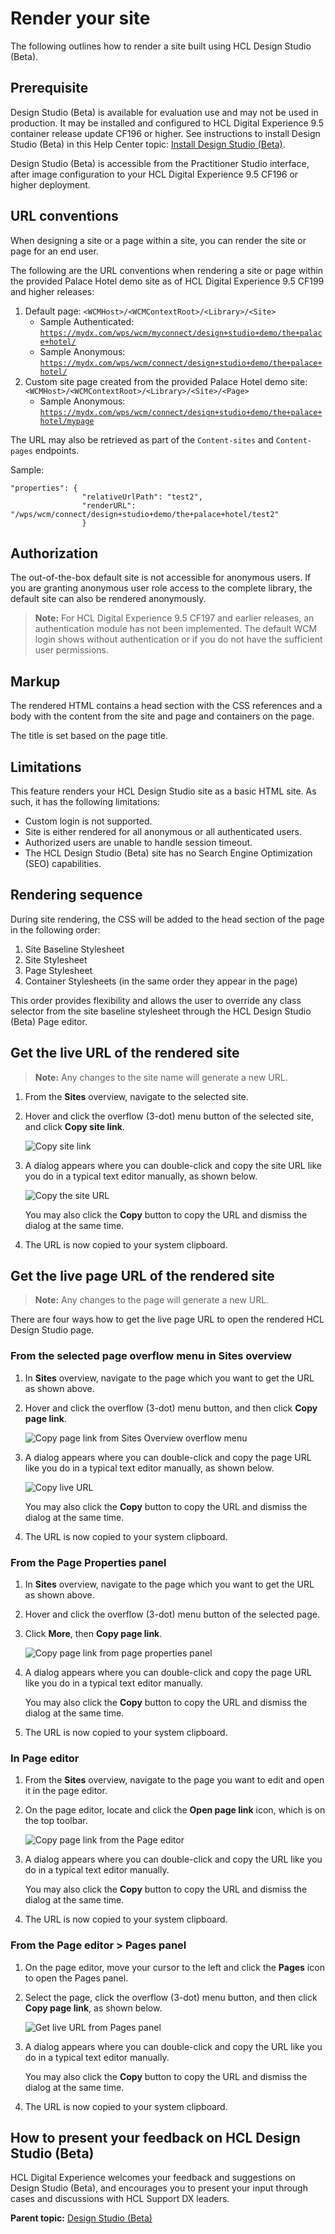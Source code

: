 # Render your site
The following outlines how to render a site built using HCL Design Studio (Beta).

## Prerequisite
Design Studio (Beta) is available for evaluation use and may not be used in production. It may be installed and configured to HCL Digital Experience 9.5 container release update CF196 or higher. See instructions to install Design Studio (Beta) in this Help Center topic: [Install Design Studio (Beta)](ds_installing.md).

Design Studio (Beta) is accessible from the Practitioner Studio interface, after image configuration to your HCL Digital Experience 9.5 CF196 or higher deployment.

## URL conventions
When designing a site or a page within a site, you can render the site or page for an end user.

The following are the URL conventions when rendering a site or page within the provided Palace Hotel demo site as of HCL Digital Experience 9.5 CF199 and higher releases:

1.  Default page: <code><WCMHost\>/<WCMContextRoot\>/<Library\>/<Site\></code>
    -   Sample Authenticated: <code>https://mydx.com/wps/wcm/myconnect/design+studio+demo/the+palace+hotel/</code>
    -   Sample Anonymous: <code>https://mydx.com/wps/wcm/connect/design+studio+demo/the+palace+hotel/</code>
2.  Custom site page created from the provided Palace Hotel demo site: <code><WCMHost\>/<WCMContextRoot\>/<Library\>/<Site\>/<Page\></code>
    -   Sample Anonymous: <code>https://mydx.com/wps/wcm/connect/design+studio+demo/the+palace+hotel/mypage</code>

The URL may also be retrieved as part of the `Content-sites` and `Content-pages` endpoints.

Sample:

```
"properties": {
                "relativeUrlPath": "test2",
                "renderURL": "/wps/wcm/connect/design+studio+demo/the+palace+hotel/test2"
                }
```

## Authorization
The out-of-the-box default site is not accessible for anonymous users. If you are granting anonymous user role access to the complete library, the default site can also be rendered anonymously.

> **Note:** For HCL Digital Experience 9.5 CF197 and earlier releases, an authentication module has not been implemented. The default WCM login shows without authentication or if you do not have the sufficient user permissions.

## Markup
The rendered HTML contains a head section with the CSS references and a body with the content from the site and page and containers on the page.

The title is set based on the page title.

## Limitations
This feature renders your HCL Design Studio site as a basic HTML site. As such, it has the following limitations:

-   Custom login is not supported.
-   Site is either rendered for all anonymous or all authenticated users.
-   Authorized users are unable to handle session timeout.
-   The HCL Design Studio (Beta) site has no Search Engine Optimization (SEO) capabilities.

## Rendering sequence
During site rendering, the CSS will be added to the head section of the page in the following order:

1.  Site Baseline Stylesheet
2.  Site Stylesheet
3.  Page Stylesheet
4.  Container Stylesheets (in the same order they appear in the page)

This order provides flexibility and allows the user to override any class selector from the site baseline stylesheet through the HCL Design Studio \(Beta\) Page editor.

## Get the live URL of the rendered site
> **Note:** Any changes to the site name will generate a new URL.

1.  From the **Sites** overview, navigate to the selected site.

2.  Hover and click the overflow (3-dot) menu button of the selected site, and click **Copy site link**.

    ![Copy site link](../../images/Copy_site_link.png)

3.  A dialog appears where you can double-click and copy the site URL like you do in a typical text editor manually, as shown below.

    ![Copy the site URL](../../images/Copy_site_url.png)

    You may also click the **Copy** button to copy the URL and dismiss the dialog at the same time.

4.  The URL is now copied to your system clipboard.


## Get the live page URL of the rendered site
> **Note:** Any changes to the page will generate a new URL.

There are four ways how to get the live page URL to open the rendered HCL Design Studio page.

### From the selected page overflow menu in **Sites** overview
  1.  In **Sites** overview, navigate to the page which you want to get the URL as shown above.
  
  2.  Hover and click the overflow (3-dot) menu button, and then click **Copy page link**.

      ![Copy page link from Sites Overview overflow menu](../../images/get_rendered_live_url.png)

  3.  A dialog appears where you can double-click and copy the page URL like you do in a typical text editor manually, as shown below.

      ![Copy live URL](../../images/copy_live_url.png)

      You may also click the **Copy** button to copy the URL and dismiss the dialog at the same time.

  4.  The URL is now copied to your system clipboard.

### From the **Page Properties** panel
  1.  In **Sites** overview, navigate to the page which you want to get the URL as shown above.
    
  2.  Hover and click the overflow (3-dot) menu button of the selected page.
   
  3.  Click **More**, then **Copy page link**.

      ![Copy page link from page properties panel](../../images/copy_page_link.png)

  4.  A dialog appears where you can double-click and copy the page URL like you do in a typical text editor manually.

      You may also click the **Copy** button to copy the URL and dismiss the dialog at the same time.

  5.  The URL is now copied to your system clipboard.

### In Page editor
  1.  From the **Sites** overview, navigate to the page you want to edit and open it in the page editor.
  
  2.  On the page editor, locate and click the **Open page link** icon, which is on the top toolbar.

      ![Copy page link from the Page editor](../../images/copy_live_url_from_page_editor.png)

  3.  A dialog appears where you can double-click and copy the URL like you do in a typical text editor manually.

      You may also click the **Copy** button to copy the URL and dismiss the dialog at the same time.

  4.  The URL is now copied to your system clipboard.

### From the **Page editor > Pages** panel
  1.  On the page editor, move your cursor to the left and click the **Pages** icon to open the Pages panel.
  
  2.  Select the page, click the overflow (3-dot) menu button, and then click **Copy page link**, as shown below.

      ![Get live URL from Pages panel](../../images/copy_live_url_pages_panel.png)

  3.  A dialog appears where you can double-click and copy the URL like you do in a typical text editor manually.

      You may also click the **Copy** button to copy the URL and dismiss the dialog at the same time.

  4.  The URL is now copied to your system clipboard.

## How to present your feedback on HCL Design Studio (Beta)
HCL Digital Experience welcomes your feedback and suggestions on Design Studio (Beta), and encourages you to present your input through cases and discussions with HCL Support DX leaders.

**Parent topic:** [Design Studio (Beta)](../design_studio/design_studio_overview.md)

